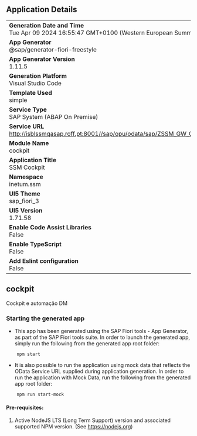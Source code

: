 ## Application Details
|               |
| ------------- |
|**Generation Date and Time**<br>Tue Apr 09 2024 16:55:47 GMT+0100 (Western European Summer Time)|
|**App Generator**<br>@sap/generator-fiori-freestyle|
|**App Generator Version**<br>1.11.5|
|**Generation Platform**<br>Visual Studio Code|
|**Template Used**<br>simple|
|**Service Type**<br>SAP System (ABAP On Premise)|
|**Service URL**<br>http://isblssmqasap.roff.pt:8001//sap/opu/odata/sap/ZSSM_GW_COCKPIT_SRV
|**Module Name**<br>cockpit|
|**Application Title**<br>SSM Cockpit|
|**Namespace**<br>inetum.ssm|
|**UI5 Theme**<br>sap_fiori_3|
|**UI5 Version**<br>1.71.58|
|**Enable Code Assist Libraries**<br>False|
|**Enable TypeScript**<br>False|
|**Add Eslint configuration**<br>False|

## cockpit

 Cockpit e automação DM

### Starting the generated app

-   This app has been generated using the SAP Fiori tools - App Generator, as part of the SAP Fiori tools suite.  In order to launch the generated app, simply run the following from the generated app root folder:

```
    npm start
```

- It is also possible to run the application using mock data that reflects the OData Service URL supplied during application generation.  In order to run the application with Mock Data, run the following from the generated app root folder:

```
    npm run start-mock
```

#### Pre-requisites:

1. Active NodeJS LTS (Long Term Support) version and associated supported NPM version.  (See https://nodejs.org)


